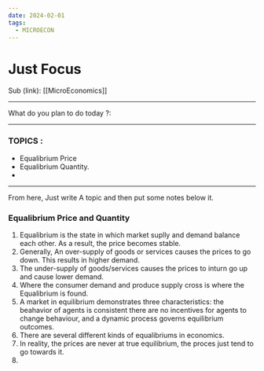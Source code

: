 ```yaml
---
date: 2024-02-01
tags:
  - MICROECON
---
```


# Just Focus

Sub (link): [[MicroEconomics]]

---
What do you plan to do today ?: 

---
### TOPICS : 
* Equalibrium Price
* Equalibrium Quantity.
* 
---
From here, Just write A topic and then put some notes below it. 

### Equalibrium Price and Quantity 
1. Equalibrium is the state in which market suplly and demand balance each other. As a result, the price becomes stable.
2. Generally, An over-supply of goods or services causes the prices to go down. This results in higher demand.
3. The under-supply of goods/services causes the prices to inturn go up and cause lower demand.
4. Where the consumer demand and produce supply cross is where the Equalibrium is found.
5. A market in equilibrium demonstrates three characteristics: the beahavior of agents is consistent there are no incentives for agents to change behaviour, and a dynamic process governs equilibrium outcomes. 
6. There are several different kinds of equalibriums in economics. 
7. In reality, the prices are never at true equilibrium, the proces just tend to go towards it. 
8. 


